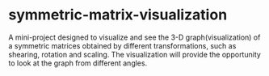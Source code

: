 # symmetric-matrix-visualization
A mini-project designed to visualize and see the 3-D graph(visualization) of a symmetric matrices obtained by different transformations, such as shearing, rotation and scaling. The visualization will provide the opportunity to look at the graph from different angles. 
